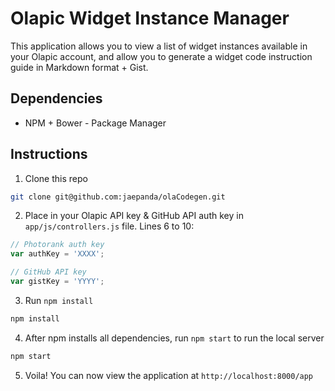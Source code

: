 # Olapic Widget Instance Manager

This application allows you to view a list of widget instances available in your Olapic account, and allow you to generate a widget code instruction guide in Markdown format + Gist.

## Dependencies

- NPM + Bower - Package Manager

## Instructions

1. Clone this repo

  ```sh
  git clone git@github.com:jaepanda/olaCodegen.git
  ```

2. Place in your Olapic API key & GitHub API auth key in `app/js/controllers.js` file. Lines 6 to 10:

  ```js
  // Photorank auth key
  var authKey = 'XXXX';
  
  // GitHub API key
  var gistKey = 'YYYY';
  ```

3. Run `npm install`

  ```sh
  npm install
  ```

4. After npm installs all dependencies, run `npm start` to run the local server

  ```sh
  npm start
  ```

5. Voila! You can now view the application at `http://localhost:8000/app`
